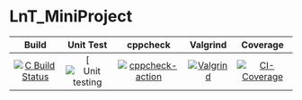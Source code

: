 # LnT_MiniProject
|Build|Unit Test|cppcheck|Valgrind|Coverage|
|:--:|:--:|:--:|:--:|:--:|
|[![C Build Status](https://github.com/vamsi1999/Mini-project/blob/main/.github/workflows/cbuild.yml)](https://github.com/Aranshu/Project/actions/workflows/c-build.yml)|[![Unit testing](https://github.com/vamsi1999/Mini-project/blob/main/.github/workflows/cppcheck.yml)|[![cppcheck-action](https://github.com/vamsi1999/Mini-project/blob/main/.github/workflows/cppcheck.yml)](https://github.com/Aranshu/Project/actions/workflows/cppcheck.yml)|[![Valgrind](https://github.com/Aranshu/Project/actions/workflows/Valgrind.yml/badge.svg)](https://github.com/Aranshu/Project/actions/workflows/Valgrind.yml)|[![CI-Coverage](https://github.com/Aranshu/Project/actions/workflows/gcov.yml/badge.svg)](https://github.com/Aranshu/Project/actions/workflows/gcov.yml)|
